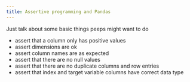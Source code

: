 ```yaml
---
title: Assertive programming and Pandas
---
```


Just talk about some basic things peeps might want to do

- assert that a column only has positive values
- assert dimensions are ok
- assert column names are as expected
- assert that there are no null values
- assert that there are no duplicate columns and row entries
- assert that index and target variable columns have correct data type
